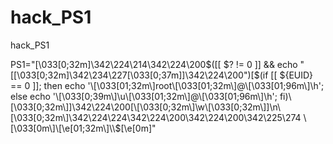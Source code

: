 # hack_PS1
hack_PS1

PS1="\[\033[0;32m\]\342\224\214\342\224\200\$([[ \$? != 0 ]] && echo \"[\[\033[0;32m\]\342\234\227\[\033[0;37m\]]\342\224\200\")[$(if [[ ${EUID} == 0 ]]; then echo '\[\033[01;32m\]root\[\033[01;32m\]@\[\033[01;96m\]\h'; else echo '\[\033[0;39m\]\u\[\033[01;32m\]@\[\033[01;96m\]\h'; fi)\[\033[0;32m\]]\342\224\200[\[\033[0;32m\]\w\[\033[0;32m\]]\n\[\033[0;32m\]\342\224\224\342\224\200\342\224\200\342\225\274 \[\033[0m\]\[\e[01;32m\]\\$\[\e[0m\]"
